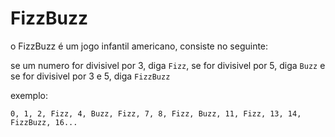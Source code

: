 # FizzBuzz

o FizzBuzz é um jogo infantil americano, consiste no seguinte:

se um numero for divisivel por 3, diga `Fizz`, se for divisivel por 5, diga `Buzz` e se for divisivel por 3 e 5, diga `FizzBuzz`

exemplo:

`0, 1, 2, Fizz, 4, Buzz, Fizz, 7, 8, Fizz, Buzz, 11, Fizz, 13, 14, FizzBuzz, 16...`
